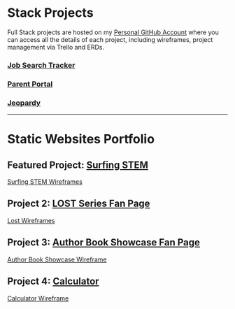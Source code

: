 # Stack Projects

Full Stack projects are hosted on my [Personal GitHub Account](https://github.com/kat2018) where you can access all the details of each project, including wireframes, project management via Trello and ERDs.

### [Job Search Tracker](https://github.com/kat2018/job-search-tracker)

### [Parent Portal](https://github.com/kat2018/parent-portal)

### [Jeopardy](https://github.com/kat2018/Jeopardy)

------
# Static Websites Portfolio 

## Featured Project: [Surfing STEM](http://surfingstem.bitballoon.com/)
[Surfing STEM Wireframes](https://photos.app.goo.gl/kCaXMu3tXT62EYeP6)

## Project 2: [LOST Series Fan Page](http://vigilant-lumiere-f18ed1.bitballoon.com/)
[Lost Wireframes](https://github.com/kat2018/static_websites/blob/master/images/lostTvShowWebsiteWireframe.jpg)

## Project 3: [Author Book Showcase Fan Page](http://reverent-bose-1620ec.bitballoon.com/)
[Author Book Showcase Wireframe](https://github.com/kat2018/static_websites/blob/master/images/AuthorBookShowcaseWireframe.jpg)

## Project 4: [Calculator](http://lucid-rosalind-3cfd41.bitballoon.com/)
[Calculator Wireframe](https://github.com/kat2018/static_websites/blob/master/images/KatCalculatorWireframe.png)



